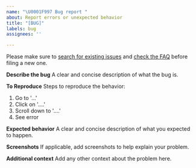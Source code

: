 ```yaml
---
name: "\U0001F997 Bug report "
about: Report errors or unexpected behavior
title: "[BUG]"
labels: bug
assignees: ''

---
```


Please make sure to [search for existing issues](https://github.com/genesys/multicloud-services/issues) and [check the FAQ](https://github.com/genesys/multicloud-services/wiki/FAQ) before filing a new one.

**Describe the bug**
A clear and concise description of what the bug is.

**To Reproduce**
Steps to reproduce the behavior:
1. Go to '...'
2. Click on '....'
3. Scroll down to '....'
4. See error

**Expected behavior**
A clear and concise description of what you expected to happen.

**Screenshots**
If applicable, add screenshots to help explain your problem.

**Additional context**
Add any other context about the problem here.
